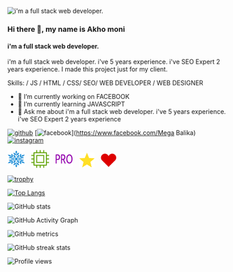 ![i'm a full stack web developer. ](https://scontent.fdac7-1.fna.fbcdn.net/v/t39.30808-6/237139516_1308786502909439_4227709388026887753_n.png?_nc_cat=108&ccb=1-5&_nc_sid=e3f864&_nc_ohc=fS2NYbKlcSUAX_3bsxn&_nc_ht=scontent.fdac7-1.fna&oh=6237c4badfe57fe6cad751716dabea51&oe=6133B381)

### Hi there 👋, my name is Akho moni
#### i'm a full stack web developer. 

i'm a full stack web developer. i've 5 years experience. i've SEO Expert 2 years experience. I made this project just for my client.

Skills:  / JS / HTML / CSS/ SEO/ WEB DEVELOPER / WEB DESIGNER

- 🔭 I’m currently working on FACEBOOK 
- 🌱 I’m currently learning JAVASCRIPT 
- 💬 Ask me about i'm a full stack web developer. i've 5 years experience. i've SEO Expert 2 years experience 


[<img src='https://cdn.jsdelivr.net/npm/simple-icons@3.0.1/icons/github.svg' alt='github' height='40'>](https://github.com/akhimega360)  [<img src='https://cdn.jsdelivr.net/npm/simple-icons@3.0.1/icons/facebook.svg' alt='facebook' height='40'>](https://www.facebook.com/Mega Balika)  [<img src='https://cdn.jsdelivr.net/npm/simple-icons@3.0.1/icons/instagram.svg' alt='instagram' height='40'>](https://www.instagram.com/akhimoni7514/)  

<a href='https://archiveprogram.github.com/'><img src='https://raw.githubusercontent.com/acervenky/animated-github-badges/master/assets/acbadge.gif' width='40' height='40'></a> <a href='https://docs.github.com/en/developers'><img src='https://raw.githubusercontent.com/acervenky/animated-github-badges/master/assets/devbadge.gif' width='40' height='40'></a> <a href='https://github.com/pricing'><img src='https://raw.githubusercontent.com/acervenky/animated-github-badges/master/assets/pro.gif' width='40' height='40'></a> <a href='https://stars.github.com/'><img src='https://raw.githubusercontent.com/acervenky/animated-github-badges/master/assets/starbadge.gif' width='35' height='35'></a> <a href='https://docs.github.com/en/github/supporting-the-open-source-community-with-github-sponsors'><img src='https://raw.githubusercontent.com/acervenky/animated-github-badges/master/assets/sponsorbadge.gif' width='35' height='35'></a> 

[![trophy](https://github-profile-trophy.vercel.app/?username=akhimega360)](https://github.com/ryo-ma/github-profile-trophy)

[![Top Langs](https://github-readme-stats.vercel.app/api/top-langs/?username=akhimega360)](https://github.com/anuraghazra/github-readme-stats)

![GitHub stats](https://github-readme-stats.vercel.app/api?username=akhimega360&show_icons=true&count_private=true)  

![GitHub Activity Graph](https://activity-graph.herokuapp.com/graph?username=akhimega360)  

![GitHub metrics](https://metrics.lecoq.io/akhimega360)  

![GitHub streak stats](https://github-readme-streak-stats.herokuapp.com/?user=akhimega360)  

![Profile views](https://gpvc.arturio.dev/akhimega360)  
